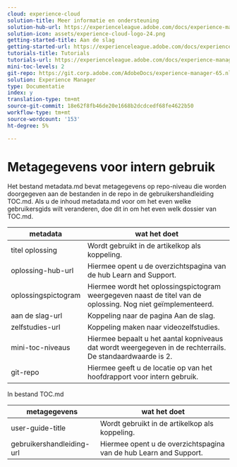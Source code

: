 ```yaml
---
cloud: experience-cloud
solution-title: Meer informatie en ondersteuning
solution-hub-url: https://experienceleague.adobe.com/docs/experience-manager-65.html
solution-icon: assets/experience-cloud-logo-24.png
getting-started-title: Aan de slag
getting-started-url: https://experienceleague.adobe.com/docs/experience-manager-tutorials.html
tutorials-title: Tutorials
tutorials-url: https://experienceleague.adobe.com/docs/experience-manager-tutorials.html
mini-toc-levels: 2
git-repo: https://git.corp.adobe.com/AdobeDocs/experience-manager-65.nl-NL
solution: Experience Manager
type: Documentatie
index: y
translation-type: tm+mt
source-git-commit: 18e62f8fb46de20e1668b2dcdcedf68fe4622b50
workflow-type: tm+mt
source-wordcount: '153'
ht-degree: 5%

---
```



# Metagegevens voor intern gebruik

Het bestand metadata.md bevat metagegevens op repo-niveau die worden doorgegeven aan de bestanden in de repo in de gebruikershandleiding TOC.md. Als u de inhoud metadata.md voor om het even welke gebruikersgids wilt veranderen, doe dit in om het even welk dossier van TOC.md.

| metadata | wat het doet |
|--- |--- |
| titel oplossing | Wordt gebruikt in de artikelkop als koppeling. |
| oplossing-hub-url | Hiermee opent u de overzichtspagina van de hub Learn and Support. |
| oplossingspictogram | Hiermee wordt het oplossingspictogram weergegeven naast de titel van de oplossing. Nog niet geïmplementeerd. |
| aan de slag-url | Koppeling naar de pagina Aan de slag. |
| zelfstudies-url | Koppeling maken naar videozelfstudies. |
| mini-toc-niveaus | Hiermee bepaalt u het aantal kopniveaus dat wordt weergegeven in de rechterrails. De standaardwaarde is 2. |
| git-repo | Hiermee geeft u de locatie op van het hoofdrapport voor intern gebruik. |

In bestand TOC.md

| metagegevens | wat het doet |
|--- |--- |
| user-guide-title | Wordt gebruikt in de artikelkop als koppeling. |
| gebruikershandleiding-url | Hiermee opent u de overzichtspagina van de hub Learn and Support. |
